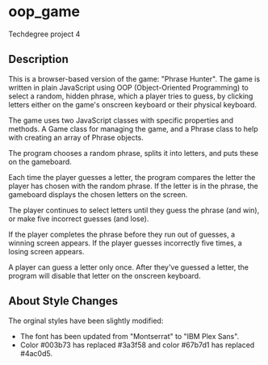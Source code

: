 # oop_game

Techdegree project 4

## Description

This is a browser-based version of the game: "Phrase Hunter". The game is written in plain JavaScript using OOP (Object-Oriented Programming) to select a random, hidden phrase, which a player tries to guess, by clicking letters either on the game's onscreen keyboard or their physical keyboard.

The game uses two JavaScript classes with specific properties and methods. A Game class for managing the game, and a Phrase class to help with creating an array of Phrase objects.

The program chooses a random phrase, splits it into letters, and puts these on the gameboard.

Each time the player guesses a letter, the program compares the letter the player has chosen with the random phrase. If the letter is in the phrase, the gameboard displays the chosen letters on the screen.

The player continues to select letters until they guess the phrase (and win), or make five incorrect guesses (and lose).

If the player completes the phrase before they run out of guesses, a winning screen appears. If the player guesses incorrectly five times, a losing screen appears.

A player can guess a letter only once. After they've guessed a letter, the program will disable that letter on the onscreen keyboard.

## About Style Changes

The orginal styles have been slightly modified:

- The font has been updated from "Montserrat" to "IBM Plex Sans".
- Color #003b73 has replaced #3a3f58 and color #67b7d1 has replaced #4ac0d5.
